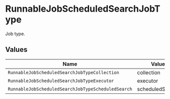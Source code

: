 # RunnableJobScheduledSearchJobType

Job type.


## Values

| Name                                               | Value                                              |
| -------------------------------------------------- | -------------------------------------------------- |
| `RunnableJobScheduledSearchJobTypeCollection`      | collection                                         |
| `RunnableJobScheduledSearchJobTypeExecutor`        | executor                                           |
| `RunnableJobScheduledSearchJobTypeScheduledSearch` | scheduledSearch                                    |